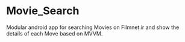 # Movie_Search
Modular android app for searching Movies on Filmnet.ir and show the details of each Move based on MVVM.
